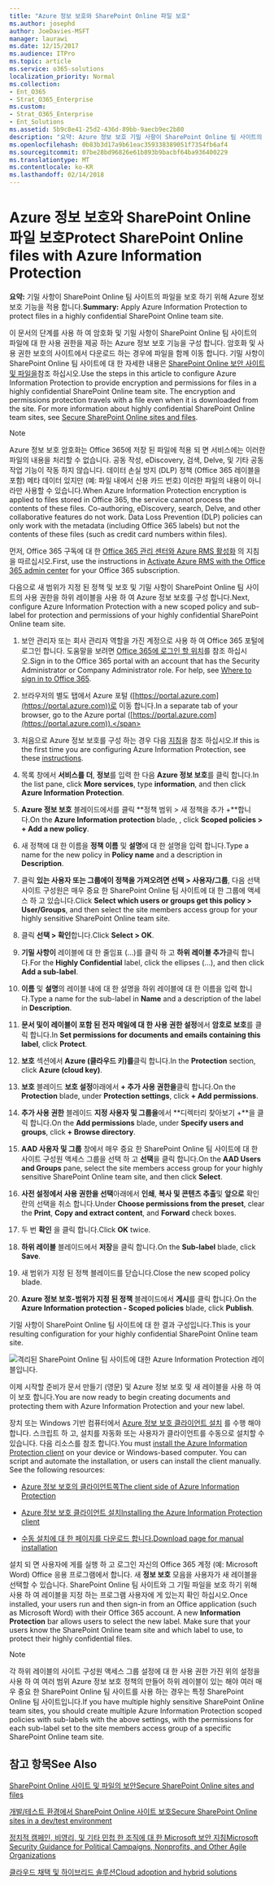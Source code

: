 ```yaml
---
title: "Azure 정보 보호와 SharePoint Online 파일 보호"
ms.author: josephd
author: JoeDavies-MSFT
manager: laurawi
ms.date: 12/15/2017
ms.audience: ITPro
ms.topic: article
ms.service: o365-solutions
localization_priority: Normal
ms.collection:
- Ent_O365
- Strat_O365_Enterprise
ms.custom:
- Strat_O365_Enterprise
- Ent_Solutions
ms.assetid: 5b9c8e41-25d2-436d-89bb-9aecb9ec2b80
description: "요약: Azure 정보 보호 기밀 사항이 SharePoint Online 팀 사이트의 파일을 보호 하기 위해 적용 됩니다."
ms.openlocfilehash: 0b83b3d17a9b61eac359338389051f7354fb6af4
ms.sourcegitcommit: 07be28bd96826e61b893b9bacbf64ba936400229
ms.translationtype: MT
ms.contentlocale: ko-KR
ms.lasthandoff: 02/14/2018
---
```

# <a name="protect-sharepoint-online-files-with-azure-information-protection"></a><span data-ttu-id="88783-103">Azure 정보 보호와 SharePoint Online 파일 보호</span><span class="sxs-lookup"><span data-stu-id="88783-103">Protect SharePoint Online files with Azure Information Protection</span></span>

 <span data-ttu-id="88783-104">**요약:** 기밀 사항이 SharePoint Online 팀 사이트의 파일을 보호 하기 위해 Azure 정보 보호 기능을 적용 합니다.</span><span class="sxs-lookup"><span data-stu-id="88783-104">**Summary:** Apply Azure Information Protection to protect files in a highly confidential SharePoint Online team site.</span></span>
  
<span data-ttu-id="88783-p101">이 문서의 단계를 사용 하 여 암호화 및 기밀 사항이 SharePoint Online 팀 사이트의 파일에 대 한 사용 권한을 제공 하는 Azure 정보 보호 기능을 구성 합니다. 암호화 및 사용 권한 보호의 사이트에서 다운로드 하는 경우에 파일을 함께 이동 합니다. 기밀 사항이 SharePoint Online 팀 사이트에 대 한 자세한 내용은 [SharePoint Online 보안 사이트 및 파일을](secure-sharepoint-online-sites-and-files.md)참조 하십시오.</span><span class="sxs-lookup"><span data-stu-id="88783-p101">Use the steps in this article to configure Azure Information Protection to provide encryption and permissions for files in a highly confidential SharePoint Online team site. The encryption and permissions protection travels with a file even when it is downloaded from the site. For more information about highly confidential SharePoint Online team sites, see [Secure SharePoint Online sites and files](secure-sharepoint-online-sites-and-files.md).</span></span>
  
> [!NOTE]
> <span data-ttu-id="88783-p102">Azure 정보 보호 암호화는 Office 365에 저장 된 파일에 적용 되 면 서비스에는 이러한 파일의 내용을 처리할 수 없습니다. 공동 작성, eDiscovery, 검색, Delve, 및 기타 공동 작업 기능이 작동 하지 않습니다. 데이터 손실 방지 (DLP) 정책 (Office 365 레이블을 포함) 메타 데이터 있지만 (예: 파일 내에서 신용 카드 번호) 이러한 파일의 내용이 아니라만 사용할 수 있습니다.</span><span class="sxs-lookup"><span data-stu-id="88783-p102">When Azure Information Protection encryption is applied to files stored in Office 365, the service cannot process the contents of these files. Co-authoring, eDiscovery, search, Delve, and other collaborative features do not work. Data Loss Prevention (DLP) policies can only work with the metadata (including Office 365 labels) but not the contents of these files (such as credit card numbers within files).</span></span> 
  
<span data-ttu-id="88783-111">먼저, Office 365 구독에 대 한 [Office 365 관리 센터와 Azure RMS 활성화](https://docs.microsoft.com/information-protection/deploy-use/activate-office365) 의 지침을 따르십시오.</span><span class="sxs-lookup"><span data-stu-id="88783-111">First, use the instructions in [Activate Azure RMS with the Office 365 admin center](https://docs.microsoft.com/information-protection/deploy-use/activate-office365) for your Office 365 subscription.</span></span>
  
<span data-ttu-id="88783-112">다음으로 새 범위가 지정 된 정책 및 보호 및 기밀 사항이 SharePoint Online 팀 사이트의 사용 권한을 하위 레이블을 사용 하 여 Azure 정보 보호를 구성 합니다.</span><span class="sxs-lookup"><span data-stu-id="88783-112">Next, configure Azure Information Protection with a new scoped policy and sub-label for protection and permissions of your highly confidential SharePoint Online team site.</span></span>
  
1. <span data-ttu-id="88783-p103">보안 관리자 또는 회사 관리자 역할을 가진 계정으로 사용 하 여 Office 365 포털에 로그인 합니다. 도움말을 보려면 [Office 365에 로그인 할 위치](https://support.office.com/Article/Where-to-sign-in-to-Office-365-e9eb7d51-5430-4929-91ab-6157c5a050b4)를 참조 하십시오.</span><span class="sxs-lookup"><span data-stu-id="88783-p103">Sign in to the Office 365 portal with an account that has the Security Administrator or Company Administrator role. For help, see [Where to sign in to Office 365](https://support.office.com/Article/Where-to-sign-in-to-Office-365-e9eb7d51-5430-4929-91ab-6157c5a050b4).</span></span>
    
2. <span data-ttu-id="88783-115">브라우저의 별도 탭에서 Azure 포털 ([https://portal.azure.com](https://portal.azure.com))로 이동 합니다.</span><span class="sxs-lookup"><span data-stu-id="88783-115">In a separate tab of your browser, go to the Azure portal ([https://portal.azure.com](https://portal.azure.com)).</span></span>
    
3. <span data-ttu-id="88783-116">처음으로 Azure 정보 보호를 구성 하는 경우 다음 [지침](https://docs.microsoft.com/information-protection/deploy-use/configure-policy#to-access-the-azure-information-protection-blade-for-the-first-time)을 참조 하십시오.</span><span class="sxs-lookup"><span data-stu-id="88783-116">If this is the first time you are configuring Azure Information Protection, see these [instructions](https://docs.microsoft.com/information-protection/deploy-use/configure-policy#to-access-the-azure-information-protection-blade-for-the-first-time).</span></span>
    
4. <span data-ttu-id="88783-117">목록 창에서 **서비스를 더**, **정보**를 입력 한 다음 **Azure 정보 보호**를 클릭 합니다.</span><span class="sxs-lookup"><span data-stu-id="88783-117">In the list pane, click **More services**, type **information**, and then click **Azure Information Protection**.</span></span>
    
5. <span data-ttu-id="88783-118">**Azure 정보 보호** 블레이드에서를 클릭 **정책 범위 > 새 정책을 추가 +**합니다.</span><span class="sxs-lookup"><span data-stu-id="88783-118">On the **Azure Information protection** blade, , click **Scoped policies > + Add a new policy**.</span></span>
    
6. <span data-ttu-id="88783-119">새 정책에 대 한 이름을 **정책 이름** 및 **설명**에 대 한 설명을 입력 합니다.</span><span class="sxs-lookup"><span data-stu-id="88783-119">Type a name for the new policy in **Policy name** and a description in **Description**.</span></span>
    
7. <span data-ttu-id="88783-120">클릭 **있는 사용자 또는 그룹에이 정책을 가져오려면 선택 > 사용자/그룹**, 다음 선택 사이트 구성원은 매우 중요 한 SharePoint Online 팀 사이트에 대 한 그룹에 액세스 하 고 있습니다.</span><span class="sxs-lookup"><span data-stu-id="88783-120">Click **Select which users or groups get this policy > User/Groups**, and then select the site members access group for your highly sensitive SharePoint Online team site.</span></span> 
    
8. <span data-ttu-id="88783-121">클릭 **선택 > 확인**합니다.</span><span class="sxs-lookup"><span data-stu-id="88783-121">Click **Select > OK**.</span></span>
    
9. <span data-ttu-id="88783-122">**기밀 사항이** 레이블에 대 한 줄임표 (...)를 클릭 하 고 **하위 레이블 추가**클릭 합니다.</span><span class="sxs-lookup"><span data-stu-id="88783-122">For the **Highly Confidential** label, click the ellipses (…), and then click **Add a sub-label**.</span></span>
    
10. <span data-ttu-id="88783-123">**이름** 및 **설명**의 레이블 내에 대 한 설명을 하위 레이블에 대 한 이름을 입력 합니다.</span><span class="sxs-lookup"><span data-stu-id="88783-123">Type a name for the sub-label in **Name** and a description of the label in **Description**.</span></span>
    
11. <span data-ttu-id="88783-124">**문서 및이 레이블이 포함 된 전자 메일에 대 한 사용 권한 설정**에서 **암호로 보호**를 클릭 합니다.</span><span class="sxs-lookup"><span data-stu-id="88783-124">In **Set permissions for documents and emails containing this label**, click **Protect**.</span></span>
    
12. <span data-ttu-id="88783-125">**보호** 섹션에서 **Azure (클라우드 키)를**클릭 합니다.</span><span class="sxs-lookup"><span data-stu-id="88783-125">In the **Protection** section, click **Azure (cloud key)**.</span></span>
    
13. <span data-ttu-id="88783-126">**보호** 블레이드 **보호 설정**아래에서 **+ 추가 사용 권한을**클릭 합니다.</span><span class="sxs-lookup"><span data-stu-id="88783-126">On the **Protection** blade, under **Protection settings**, click **+ Add permissions**.</span></span>
    
14. <span data-ttu-id="88783-127">**추가 사용 권한** 블레이드 **지정 사용자 및 그룹을**에서 **디렉터리 찾아보기 +**을 클릭 합니다.</span><span class="sxs-lookup"><span data-stu-id="88783-127">On the **Add permissions** blade, under **Specify users and groups**, click **+ Browse directory**.</span></span>
    
15. <span data-ttu-id="88783-128">**AAD 사용자 및 그룹** 창에서 매우 중요 한 SharePoint Online 팀 사이트에 대 한 사이트 구성원 액세스 그룹을 선택 하 고 **선택**을 클릭 합니다.</span><span class="sxs-lookup"><span data-stu-id="88783-128">On the **AAD Users and Groups** pane, select the site members access group for your highly sensitive SharePoint Online team site, and then click **Select**.</span></span>
    
16. <span data-ttu-id="88783-129">**사전 설정에서 사용 권한을 선택**아래에서 **인쇄**, **복사 및 콘텐츠 추출**및 **앞으로** 확인란의 선택을 취소 합니다.</span><span class="sxs-lookup"><span data-stu-id="88783-129">Under **Choose permissions from the preset**, clear the **Print**, **Copy and extract content**, and **Forward** check boxes.</span></span>
    
17. <span data-ttu-id="88783-130">두 번 **확인** 을 클릭 합니다.</span><span class="sxs-lookup"><span data-stu-id="88783-130">Click **OK** twice.</span></span>
    
18. <span data-ttu-id="88783-131">**하위 레이블** 블레이드에서 **저장**을 클릭 합니다.</span><span class="sxs-lookup"><span data-stu-id="88783-131">On the **Sub-label** blade, click **Save**.</span></span>
    
19. <span data-ttu-id="88783-132">새 범위가 지정 된 정책 블레이드를 닫습니다.</span><span class="sxs-lookup"><span data-stu-id="88783-132">Close the new scoped policy blade.</span></span>
    
20. <span data-ttu-id="88783-133">**Azure 정보 보호-범위가 지정 된 정책** 블레이드에서 **게시**를 클릭 합니다.</span><span class="sxs-lookup"><span data-stu-id="88783-133">On the **Azure Information protection - Scoped policies** blade, click **Publish**.</span></span>
    
<span data-ttu-id="88783-134">기밀 사항이 SharePoint Online 팀 사이트에 대 한 결과 구성입니다.</span><span class="sxs-lookup"><span data-stu-id="88783-134">This is your resulting configuration for your highly confidential SharePoint Online team site.</span></span>
  
![격리된 SharePoint Online 팀 사이트에 대한 Azure Information Protection 레이블입니다.](images/8cc92aa4-e7bc-4c2f-a4a4-3b034b21aebf.png)
  
<span data-ttu-id="88783-136">이제 시작할 준비가 문서 만들기 (영문) 및 Azure 정보 보호 및 새 레이블을 사용 하 여이 보호 합니다.</span><span class="sxs-lookup"><span data-stu-id="88783-136">You are now ready to begin creating documents and protecting them with Azure Information Protection and your new label.</span></span>
  
<span data-ttu-id="88783-p104">장치 또는 Windows 기반 컴퓨터에서 [Azure 정보 보호 클라이언트 설치](https://docs.microsoft.com/information-protection/rms-client/install-client-app) 를 수행 해야 합니다. 스크립트 하 고, 설치를 자동화 또는 사용자가 클라이언트를 수동으로 설치할 수 있습니다. 다음 리소스를 참조 합니다.</span><span class="sxs-lookup"><span data-stu-id="88783-p104">You must [install the Azure Information Protection client](https://docs.microsoft.com/information-protection/rms-client/install-client-app) on your device or Windows-based computer. You can script and automate the installation, or users can install the client manually. See the following resources:</span></span>
  
- [<span data-ttu-id="88783-140">Azure 정보 보호의 클라이언트쪽</span><span class="sxs-lookup"><span data-stu-id="88783-140">The client side of Azure Information Protection</span></span>](https://docs.microsoft.com/information-protection/rms-client/use-client)
    
- [<span data-ttu-id="88783-141">Azure 정보 보호 클라이언트 설치</span><span class="sxs-lookup"><span data-stu-id="88783-141">Installing the Azure Information Protection client</span></span>](https://docs.microsoft.com/information-protection/rms-client/client-admin-guide)
    
- [<span data-ttu-id="88783-142">수동 설치에 대 한 페이지를 다운로드 합니다.</span><span class="sxs-lookup"><span data-stu-id="88783-142">Download page for manual installation</span></span>](https://www.microsoft.com/download/details.aspx?id=53018)
    
<span data-ttu-id="88783-p105">설치 되 면 사용자에 게를 실행 하 고 로그인 자신의 Office 365 계정 (예: Microsoft Word) Office 응용 프로그램에서 합니다. 새 **정보 보호** 모음을 사용자가 새 레이블을 선택할 수 있습니다. SharePoint Online 팀 사이트와 그 기밀 파일을 보호 하기 위해 사용 하 여 레이블을 지정 하는 프로그램 사용자에 게 있는지 확인 하십시오.</span><span class="sxs-lookup"><span data-stu-id="88783-p105">Once installed, your users run and then sign-in from an Office application (such as Microsoft Word) with their Office 365 account. A new **Information Protection** bar allows users to select the new label. Make sure that your users know the SharePoint Online team site and which label to use, to protect their highly confidential files.</span></span>
  
> [!NOTE]
> <span data-ttu-id="88783-146">각 하위 레이블의 사이트 구성원 액세스 그룹 설정에 대 한 사용 권한 가진 위의 설정을 사용 하 여 여러 범위 Azure 정보 보호 정책의 만들어 하위 레이블이 있는 해야 여러 매우 중요 한 SharePoint Online 팀 사이트를 사용 하는 경우는 특정 SharePoint Online 팀 사이트입니다.</span><span class="sxs-lookup"><span data-stu-id="88783-146">If you have multiple highly sensitive SharePoint Online team sites, you should create multiple Azure Information Protection scoped policies with sub-labels with the above settings, with the permissions for each sub-label set to the site members access group of a specific SharePoint Online team site.</span></span> 
  
## <a name="see-also"></a><span data-ttu-id="88783-147">참고 항목</span><span class="sxs-lookup"><span data-stu-id="88783-147">See Also</span></span>

[<span data-ttu-id="88783-148">SharePoint Online 사이트 및 파일의 보안</span><span class="sxs-lookup"><span data-stu-id="88783-148">Secure SharePoint Online sites and files</span></span>](secure-sharepoint-online-sites-and-files.md)
  
[<span data-ttu-id="88783-149">개발/테스트 환경에서 SharePoint Online 사이트 보호</span><span class="sxs-lookup"><span data-stu-id="88783-149">Secure SharePoint Online sites in a dev/test environment</span></span>](secure-sharepoint-online-sites-in-a-dev-test-environment.md)
  
[<span data-ttu-id="88783-150">정치적 캠페인, 비영리, 및 기타 민첩 한 조직에 대 한 Microsoft 보안 지침</span><span class="sxs-lookup"><span data-stu-id="88783-150">Microsoft Security Guidance for Political Campaigns, Nonprofits, and Other Agile Organizations</span></span>](microsoft-security-guidance-for-political-campaigns-nonprofits-and-other-agile-o.md)
  
[<span data-ttu-id="88783-151">클라우드 채택 및 하이브리드 솔루션</span><span class="sxs-lookup"><span data-stu-id="88783-151">Cloud adoption and hybrid solutions</span></span>](cloud-adoption-and-hybrid-solutions.md)




